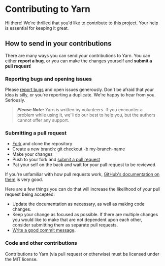 # Contributing to Yarn

Hi there! We're thrilled that you'd like to contribute to this project. Your help is essential for keeping it great.

## How to send in your contributions

There are many ways you can send your contributions to Yarn. You can either **report a bug**, or you can make the changes yourself and **submit a pull request**!

### Reporting bugs and opening issues

Please [report bugs](https://github.com/infiniteammoinc/Yarn/issues) and open issues generously. Don't be afraid that your idea is silly, or you're reporting a duplicate. We're happy to hear from you. Seriously.

> ***Please Note:*** Yarn is written by volunteers. If you encounter a problem while using it, we'll do our best to help you, but the authors cannot offer any support.

### Submitting a pull request

* [Fork](https://github.com/infiniteammoinc/Yarn/fork) and clone the repository
* Create a new branch: git checkout -b my-branch-name
* Make your changes
* Push to your fork and [submit a pull request](https://github.com/infiniteammoinc/Yarn/compare)
* Pat your self on the back and wait for your pull request to be reviewed.

If you're unfamiliar with how pull requests work, [GitHub's documentation on them](https://help.github.com/articles/using-pull-requests/) is very good.

Here are a few things you can do that will increase the likelihood of your pull request being accepted:

* Update the documentation as necessary, as well as making code changes.
* Keep your change as focused as possible. If there are multiple changes you would like to make that are not dependent upon each other, consider submitting them as separate pull requests.
* [Write a good commit message](http://tbaggery.com/2008/04/19/a-note-about-git-commit-messages.html).

### Code and other contributions

Contributions to Yarn (via pull request or otherwise) must be licensed under the MIT license.
